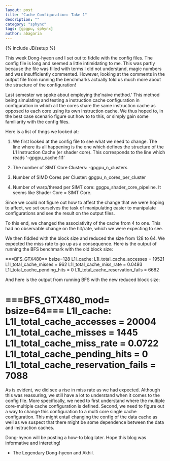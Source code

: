 ```yaml
---
layout: post
title: "Cache Configuration: Take 1"
description: ""
category: "sphynx"
tags: [gpgpu, sphynx]
author: abagaria
---
```

{% include JB/setup %}

This week Dong-hyeon and I set out to fiddle with the config files. The config file is long and seemed
a little intimidating to me. This was partly because the file was filled with terms I did not understand, magic
numbers and was insufficiently commented. However, looking at the comments in the output file from running the benchmarks 
actually told us much more about the structure of the configuration!

Last semester we spoke about employing the'naive method.' This method being simulating and testing a instruction cache configuration in 
configuration in which all the cores share the same instruction cache as opposed to each core using its own instruction cache.
We thus hoped to, in the best case scenario figure out how to to this, or simply gain some familiarity with the 
config files.

Here is a list of thngs we looked at: 

1. We first looked at the config file to see what we need to change. The line where its all happening is the one which defines
the structure of the L1 Instruction Cache (er shader core). This corresponds to the line which reads '-gpgpu_cache:1l1'

2. The number of SIMT Core Clusters: -gpgpu_n_clusters

3. Number of SIMD Cores per Cluster: gpgpu_n_cores_per_cluster

4. Number of warp/thread per SIMT core: gpgpu_shader_core_pipeline. It seems like Shader Core = SIMT Core.

Since we could not figure out how to affect the change that we were hoping to affect, we set ourselves the task of 
manipulating easier to manipulate configurations and see the result on the output files. 

To this end, we changed the associativity of the cache from 4 to one. This had no observable change on the hit/rate,
which we were expecting to see. 

We then fiddled with the block size and reduced the size from 128 to 64. We expected the miss rate to go up as a 
consequence. Here is the output of running the BFS benchmark with the old block size:

===BFS_GTX480== bsize=128
L1I_cache:
	L1I_total_cache_accesses = 19521
	L1I_total_cache_misses = 962
	L1I_total_cache_miss_rate = 0.0493
	L1I_total_cache_pending_hits = 0
	L1I_total_cache_reservation_fails = 6682

And here is the output from running BFS with the new reduced block size:

===BFS_GTX480_mod= bsize=64===
L1I_cache:
	L1I_total_cache_accesses = 20004
	L1I_total_cache_misses = 1445
	L1I_total_cache_miss_rate = 0.0722
	L1I_total_cache_pending_hits = 0
	L1I_total_cache_reservation_fails = 7088
==============================

As is evident, we did see a rise in miss rate as we had expected. Although this was reassuring, we 
still have a lot to understand when it comes to the config file. More specifically, we need to 
first understand where the multiple core-multiple cache configuration is defined. Second, we 
need to figure out a way to change this configuration to a multi core single cache configuration. 
This might entail changing the config of the data cache as well as we suspect that there might be some 
dependence between the data and instruction caches. 

Dong-hyeon will be posting a how-to blog later. Hope this blog was informative and intereting!

- The Legendary Dong-hyeon and Akhil.
